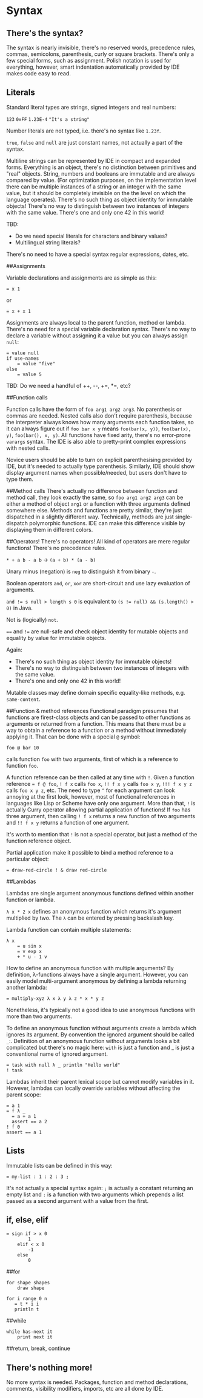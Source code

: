 # Syntax

## There's the syntax?
The syntax is nearly invisible, there's no reserved words, precedence rules, commas, semicolons, parenthesis, curly or square brackets.
There's only a few special forms, such as assignment. 
Polish notation is used for everything, however, smart indentation automatically provided by IDE makes code easy to read.

## Literals
Standard literal types are strings, signed integers and real numbers:

`123`
`0xFF`
`1.23E-4`
`"It's a string"`

Number literals are not typed, i.e. there's no syntax like `1.23f`.

`true`, `false` and `null` are just constant names, not actually a part of the syntax.

Multiline strings can be represented by IDE in compact and expanded forms.
Everything is an object, there's no distinction between primitives and "real" objects.
String, numbers and booleans are immutable and are always compared by value.
(For optimization purposes, on the implementation level there can be multiple instances 
of a string or an integer with the same value, but it should be completely invisible on the the level 
on which the language operates).
There's no such thing as object identity for immutable objects!
There's no way to distinguish between two instances of integers with the same value. 
There's one and only one 42 in this world!

TBD: 
- Do we need special literals for characters and binary values?
- Multilingual string literals?

There's no need to have a special syntax regular expressions, dates, etc.  

##Assignments

Variable declarations and assignments are as simple as this:

`= x 1`

or
 
`= x + x 1`

Assignments are always local to the parent function, method or lambda.
There's no need for a special variable declaration syntax.
There's no way to declare a variable without assigning it a value but you can always assign `null`:

```
= value null
if use-names
    = value "five"
else
    = value 5
```

TBD: Do we need a handful of ++, --, +=, *=, etc?

##Function calls

Function calls have the form of `foo arg1 arg2 arg3`. No parenthesis or commas are needed.
Nested calls also don't require parenthesis, because the interpreter always knows how many arguments each function takes,
so it can always figure out if `foo bar x y` means `foo(bar(x, y))`, `foo(bar(x), y)`, `foo(bar(), x, y)`.
All functions have fixed arity, there's no error-prone `varargs` syntax.
The IDE is also able to pretty-print complex expressions with nested calls. 

Novice users should be able to turn on explicit parenthesising provided by IDE, but it's needed to actually type parenthesis. 
Similarly, IDE should show display argument names when possible/needed, but users don't have to type them. 

##Method calls
There's actually no difference between function and method call, they look exactly the same, so `foo arg1 arg2 arg3` can be either a method of object `arg1` or a function with three arguments defined somewhere else.
Methods and functions are pretty similar, they're just dispatched in a slightly different way.
Technically, methods are just single-dispatch polymorphic functions. 
IDE can make this difference visible by displaying them in different colors.

##Operators!
There's no operators! All kind of operators are mere regular functions! There's no precedence rules.

`* + a b - a b` -> `(a + b) * (a - b)`

Unary minus (negation) is `neg` to distinguish it from binary `-`.

Boolean operators `and`, `or`, `xor` are short-circuit and use lazy evaluation of arguments.

`and != s null > length s 0` is equivalent to `(s != null) && (s.length() > 0)` in Java.

Not is (logically) `not`.

`==` and `!=` are null-safe and check object identity for mutable objects and equality by value for immutable objects.

Again:
- There's no such thing as object identity for immutable objects!
- There's no way to distinguish between two instances of integers with the same value. 
- There's one and only one 42 in this world!

Mutable classes may define domain specific equality-like methods, e.g. `same-content`.

##Function & method references
Functional paradigm presumes that functions are firest-class objects and can be passed to other functions as arguments or returned from a function.
This means that there must be a way to obtain a reference to a function or a method without immediately applying it.
That can be done with a special `@` symbol:

`foo @ bar 10` 

calls function `foo` with two arguments, first of which is a reference to function `foo`.

A function reference can be then called at any time with `!`. Given a function reference `= f @ foo`,
`! f x` calls `foo x`, `!! f x y` calls `foo x y`, `!!! f x y z` calls `foo x y z`, etc.
The need to type `^` for each argument can look annoying at the first look,
however, most of functional references in languages like Lisp or Scheme have only one argument.
More than that, `!` is actually Curry operator allowing partial application of functions!
If `foo` has three argument, then calling `! f x` returns a new function of two arguments 
and `!! f x y` returns a function of one argument.

It's worth to mention that `!` is not a special operator, but just a method of the function reference object.

Partial application make it possible to bind a method reference to a particular object:
```
= draw-red-circle ! & draw red-circle 
```
##Lambdas

Lambdas are single argument anonymous functions defined within another function or lambda.

`λ x * 2 x` defines an anonymous function which returns it's argument multiplied by two.
The `λ` can be entered by pressing backslash key.

Lambda function can contain multiple statements:
```
λ x
    = u sin x
    = v exp x
    + * u - 1 v
```


How to define an anonymous function with multiple arguments?
By definition, λ-functions always have a single argument.
However, you can easily model multi-argument anonymous by defining a lambda returning another lambda:

`= multiply-xyz λ x λ y λ z * x * y z`

Nonetheless, it's typically not a good idea to use anonymous functions with more than two arguments.

To define an anonymous function without arguments create a lambda which ignores its argument.
By convention the ignored argument should be called `_`:.
Definition of an anonymous function without arguments looks a bit complicated but there's no magic here:
`with` is just a function and _ is just a conventional name of ignored argument.

```
= task with null λ _ println "Hello world"
! task
``` 

Lambdas inherit their parent lexical scope but cannot modify variables in it. 
However, lambdas can locally override variables without affecting the parent scope:

```
= a 1
= f λ _
  = a + a 1
  assert == a 2
! f 0 
assert == a 1
```

## Lists
Immutable lists can be defined in this way:

`= my-list : 1 : 2 : 3 ;`

It's not actually a special syntax again: `;` is actually a constant returning an empty list and `:` is a function with two arguments 
which prepends a list passed as a second argument with a value from the first.

## if, else, elif
```
= sign if > x 0
        1
    elif < x 0
        -1
    else
        0    
```

##for
```
for shape shapes
    draw shape 
```

```
for i range 0 n
   = t * i i
   println t
```

##while
```
while has-next it
    print next it
```

##return, break, continue


## There's nothing more!
No more syntax is needed.
Packages, function and method declarations, comments, visibility modifiers, imports, etc are all done by IDE. 


